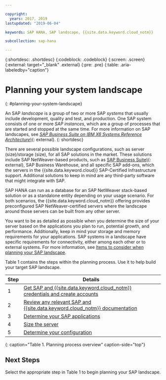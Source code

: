 ```yaml
---

copyright:
  years: 2017, 2019
lastupdated: "2019-06-04"

keywords: SAP HANA, SAP landscape, {{site.data.keyword.cloud_notm}}

subcollection: sap-hana

---
```


{:shortdesc: .shortdesc}
{:codeblock: .codeblock}
{:screen: .screen}
{:external: target="_blank" .external}
{:pre: .pre}
{:table: .aria-labeledby="caption"}

# Planning your system landscape
{: #planning-your-system-landscape}

An SAP *landscape* is a group of two or more SAP *systems* that usually include development, quality and test, and production. One SAP system consists of one or more *SAP instances*, which are a group of processes that are started and stopped at the same time. For more information on SAP landscapes, see [*SAP Business Suite on IBM X6 Systems Reference Architecture*)](https://lenovopress.com/redp5073.pdf){: external}.
{: shortdesc}

There are several possible landscape configurations, such as server (size)/storage (size), for all SAP solutions in the market. These solutions include SAP NetWeaver-based products, such as [SAP Business Suite)](https://open.sap.com/courses/suitehana1){: external}, SAP Business Warehouse, and all specific SAP add-ons, which the servers in the {{site.data.keyword.cloud}} SAP-Certified Infrastructure support. Additional solutions to keep in mind are any third-party software that might integrate with SAP.

SAP HANA can run as a database for an SAP NetWeaver stack-based solution or as a standalone entity depending on your usage scenario. For both scenarios, the {{site.data.keyword.cloud_notm}} offering provides preconfigured SAP NetWeaver-certified servers where the landscape around those servers can be built from any other server.

You want to be as detailed as possible when you determine the size of your server based on the applications you plan to run, potential growth, and performance. Additionally, keep in mind your storage and memory requirements for your applications. SAP systems in a landscape have specific requirements for connectivity, either among each other or to external systems. For more information, see [Items to consider when planning your SAP landscape](/docs/infrastructure/sap-hana?topic=sap-hana-considerations#considerations).

Table 1 contains the steps within the planning process. Use it to help build your target SAP landscape.

| Step | Details |
| --- | --- |
| 1 | [Get SAP and {{site.data.keyword.cloud_notm}} credentials and create accounts](/docs/infrastructure/sap-hana?topic=sap-hana-get_sap_ibm_credentials#get_sap_ibm_credentials) |
| 2 | [Review any relevant SAP and {{site.data.keyword.cloud_notm}} documentation](/docs/infrastructure/sap-hana?topic=sap-hana-review_doc#review_doc) |
| 3 | [Determine your SAP applications](/docs/infrastructure/sap-hana?topic=sap-hana-3-determining-your-sap-applications#3-determining-your-sap-applications) |
| 4 | [Size the server](/docs/infrastructure/sap-hana?topic=sap-hana-size_the_server#size_the_server) |
| 5 | [Determine your configuration](/docs/infrastructure/sap-hana?topic=sap-hana-determine_configuration#determine_configuration) |
{: caption="Table 1. Planning process overview" caption-side="top"}

## Next Steps

Select the appropriate step in Table 1 to begin planning your SAP landscape.
